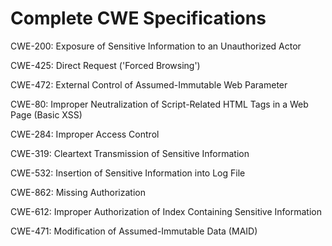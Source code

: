 

# Complete CWE Specifications

CWE-200: Exposure of Sensitive Information to an Unauthorized Actor

CWE-425: Direct Request ('Forced Browsing')

CWE-472: External Control of Assumed-Immutable Web Parameter

CWE-80: Improper Neutralization of Script-Related HTML Tags in a Web Page (Basic XSS)

CWE-284: Improper Access Control

CWE-319: Cleartext Transmission of Sensitive Information

CWE-532: Insertion of Sensitive Information into Log File

CWE-862: Missing Authorization

CWE-612: Improper Authorization of Index Containing Sensitive Information

CWE-471: Modification of Assumed-Immutable Data (MAID)
